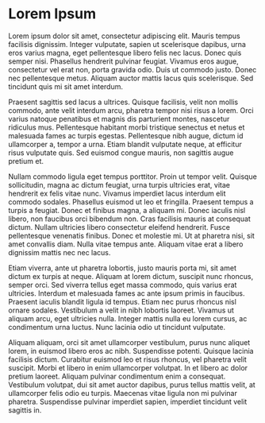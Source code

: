 # Lorem Ipsum

Lorem ipsum dolor sit amet, consectetur adipiscing elit. Mauris tempus facilisis dignissim. Integer vulputate, sapien ut scelerisque dapibus, urna eros varius magna, eget pellentesque libero felis nec lacus. Donec quis semper nisi. Phasellus hendrerit pulvinar feugiat. Vivamus eros augue, consectetur vel erat non, porta gravida odio. Duis ut commodo justo. Donec nec pellentesque metus. Aliquam auctor mattis lacus quis scelerisque. Sed tincidunt quis mi sit amet interdum.

Praesent sagittis sed lacus a ultrices. Quisque facilisis, velit non mollis commodo, ante velit interdum arcu, pharetra tempor nisi risus a lorem. Orci varius natoque penatibus et magnis dis parturient montes, nascetur ridiculus mus. Pellentesque habitant morbi tristique senectus et netus et malesuada fames ac turpis egestas. Pellentesque nibh augue, dictum id ullamcorper a, tempor a urna. Etiam blandit vulputate neque, at efficitur risus vulputate quis. Sed euismod congue mauris, non sagittis augue pretium et.

Nullam commodo ligula eget tempus porttitor. Proin ut tempor velit. Quisque sollicitudin, magna ac dictum feugiat, urna turpis ultricies erat, vitae hendrerit ex felis vitae nunc. Vivamus imperdiet lacus interdum elit commodo sodales. Phasellus euismod ut leo et fringilla. Praesent tempus a turpis a feugiat. Donec et finibus magna, a aliquam mi. Donec iaculis nisl libero, non faucibus orci bibendum non. Cras facilisis mauris at consequat dictum. Nullam ultricies libero consectetur eleifend hendrerit. Fusce pellentesque venenatis finibus. Donec et molestie mi. Ut at pharetra nisi, sit amet convallis diam. Nulla vitae tempus ante. Aliquam vitae erat a libero dignissim mattis nec nec lacus.

Etiam viverra, ante ut pharetra lobortis, justo mauris porta mi, sit amet dictum ex turpis at neque. Aliquam at lorem dictum, suscipit nunc rhoncus, semper orci. Sed viverra tellus eget massa commodo, quis varius erat ultricies. Interdum et malesuada fames ac ante ipsum primis in faucibus. Praesent iaculis blandit ligula id tempus. Etiam nec purus rhoncus nisl ornare sodales. Vestibulum a velit in nibh lobortis laoreet. Vivamus ut aliquam arcu, eget ultricies nulla. Integer mattis nulla eu lorem cursus, ac condimentum urna luctus. Nunc lacinia odio ut tincidunt vulputate.

Aliquam aliquam, orci sit amet ullamcorper vestibulum, purus nunc aliquet lorem, in euismod libero eros ac nibh. Suspendisse potenti. Quisque lacinia facilisis dictum. Curabitur euismod leo et risus rhoncus, vel pharetra velit suscipit. Morbi et libero in enim ullamcorper volutpat. In et libero ac dolor pretium laoreet. Aliquam pulvinar condimentum enim a consequat. Vestibulum volutpat, dui sit amet auctor dapibus, purus tellus mattis velit, at ullamcorper felis odio eu turpis. Maecenas vitae ligula non mi pulvinar pharetra. Suspendisse pulvinar imperdiet sapien, imperdiet tincidunt velit sagittis in.
